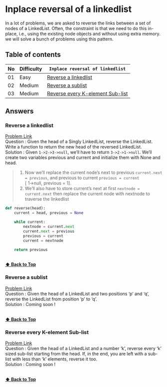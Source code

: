 # Inplace reversal of a linkedlist

In a lot of problems, we are asked to reverse the links between a set of nodes of a LinkedList. Often, the constraint is that we need to do this in-place, i.e., using the existing node objects and without using extra memory. we will solve a bunch of problems using this pattern.

## Table of contents

| No  | Difficulty | `Inplace reversal of linkedlist`                                      |
| --- | ---------- | --------------------------------------------------------------------- |
| 01  | Easy       | [Reverse a linkedlist](#reverse-a-linkedlist)                         |
| 02  | Medium     | [Reverse a sublist](#reverse-a-sublist)                               |
| 03  | Medium     | [Reverse every K-element Sub-list](#reverse-every-k-element-sub-list) |

## Answers

### Reverse a linkedlist

[Problem Link](https://leetcode.com/problems/reverse-linked-list/) <br/>
Question : Given the head of a Singly LinkedList, reverse the LinkedList. Write a function to return the new head of the reversed LinkedList.<br/>
Solution : Given `1->2->3->null`, we’ll have to return `3->2->1->null`. We’ll create two variables previous and current and initialize them with None and head.

> 1.  Now we’ll replace the current node’s next to previous `current.next = previous`, and previous to current `previous = current`<br/> [ 1->null, previous = 1]. <br/>
> 2.  We’ll also have to store current’s next at first `nextnode = current.next` then replace the current node with nextnode to traverse the linkedlist

```python
def reverse(head):
    current = head, previous = None

    while current:
        nextnode = current.next
        current.next = previous
        previous = current
        current = nextnode

    return previous
```

<br/>**[⬆ Back to Top](#table-of-contents)**

### Reverse a sublist

[Problem Link]() <br/>
Question : Given the head of a LinkedList and two positions ‘p’ and ‘q’, reverse the LinkedList from position ‘p’ to ‘q’. <br/>
Solution : Coming soon !

<br/>**[⬆ Back to Top](#table-of-contents)**

### Reverse every K-element Sub-list

[Problem Link]() <br/>
Question : Given the head of a LinkedList and a number ‘k’, reverse every ‘k’ sized sub-list starting from the head. If, in the end, you are left with a sub-list with less than ‘k’ elements, reverse it too. <br/>
Solution : Coming soon !

<br/>**[⬆ Back to Top](#table-of-contents)**
